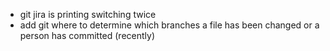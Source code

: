 * git jira is printing switching twice
* add git where to determine which branches a file has been changed or a person has committed (recently)
